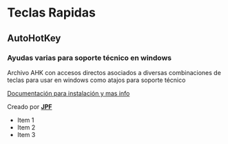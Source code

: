 # **Teclas Rapidas**

## **AutoHotKey**

### **Ayudas varias para soporte técnico en windows**

Archivo AHK con accesos directos asociados a diversas combinaciones de teclas para usar en windows como atajos para soporte técnico

[Documentación para instalación y mas info](https://github.com/juanpablofavale/TeclasRapidas/blob/main/Documentacion.txt)

Creado por [**JPF**](https://juanpablofavale.github.io/Maqueta-Portfolio-2/)

<ul>
    <li>Item 1</li>
    <li>Item 2</li>
    <li>Item 3</li>
</ul>
